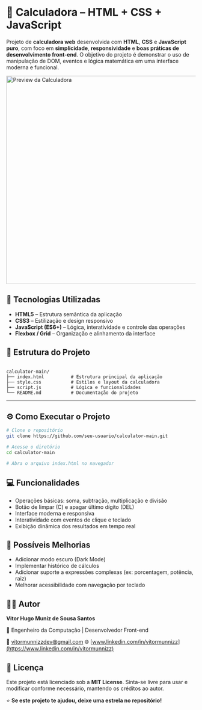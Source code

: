 # 🧮 Calculadora – HTML + CSS + JavaScript

Projeto de **calculadora web** desenvolvida com **HTML**, **CSS** e **JavaScript puro**, com foco em **simplicidade**, **responsividade** e **boas práticas de desenvolvimento front-end**. O objetivo do projeto é demonstrar o uso de manipulação de DOM, eventos e lógica matemática em uma interface moderna e funcional.

<img width="1068" height="553" alt="Preview da Calculadora" src="coloque-aqui-o-link-da-imagem" />

## 🧠 Tecnologias Utilizadas

- **HTML5** – Estrutura semântica da aplicação  
- **CSS3** – Estilização e design responsivo  
- **JavaScript (ES6+)** – Lógica, interatividade e controle das operações  
- **Flexbox / Grid** – Organização e alinhamento da interface  

## 📂 Estrutura do Projeto

```

calculator-main/
├── index.html          # Estrutura principal da aplicação
├── style.css           # Estilos e layout da calculadora
├── script.js           # Lógica e funcionalidades
└── README.md           # Documentação do projeto

````

---

## ⚙️ Como Executar o Projeto

```bash
# Clone o repositório
git clone https://github.com/seu-usuario/calculator-main.git

# Acesse o diretório
cd calculator-main

# Abra o arquivo index.html no navegador
````

## 💻 Funcionalidades

* Operações básicas: soma, subtração, multiplicação e divisão
* Botão de limpar (C) e apagar último dígito (DEL)
* Interface moderna e responsiva
* Interatividade com eventos de clique e teclado
* Exibição dinâmica dos resultados em tempo real

## 🧱 Possíveis Melhorias

* Adicionar modo escuro (Dark Mode)
* Implementar histórico de cálculos
* Adicionar suporte a expressões complexas (ex: porcentagem, potência, raiz)
* Melhorar acessibilidade com navegação por teclado

## 👨‍💻 Autor

**Vitor Hugo Muniz de Sousa Santos**

💼 Engenheiro da Computação | Desenvolvedor Front-end

📧 [vitormunnizzdev@gmail.com](mailto:vitormunnizzdev@gmail.com)
🌐 [www.linkedin.com/in/vitormunnizz](https://www.linkedin.com/in/vitormunnizz)

## 📝 Licença

Este projeto está licenciado sob a **MIT License**.
Sinta-se livre para usar e modificar conforme necessário, mantendo os créditos ao autor.

⭐ **Se este projeto te ajudou, deixe uma estrela no repositório!**
